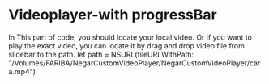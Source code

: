 # Videoplayer-with progressBar
In This part of code, you should locate your local video. Or if you want to play the exact video, you can locate it by drag and drop video file from slidebar to the path.
  let path = NSURL(fileURLWithPath: "/Volumes/FARIBA/NegarCustomVideoPlayer/NegarCustomVideoPlayer/cara.mp4")
